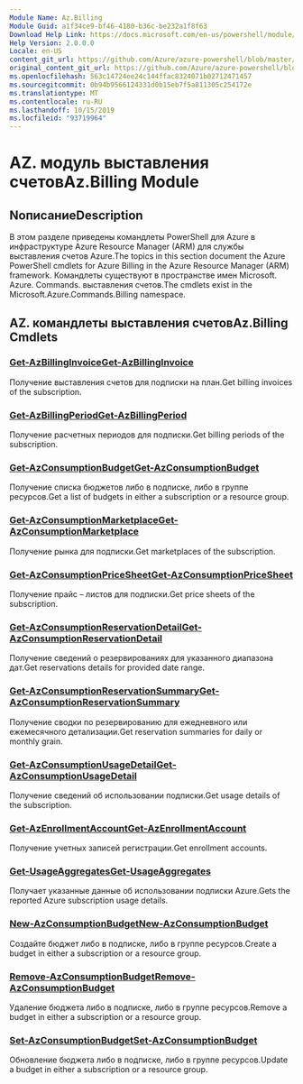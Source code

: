 ```yaml
---
Module Name: Az.Billing
Module Guid: a1f34ce9-bf46-4180-b36c-be232a1f8f63
Download Help Link: https://docs.microsoft.com/en-us/powershell/module/az.billing
Help Version: 2.0.0.0
Locale: en-US
content_git_url: https://github.com/Azure/azure-powershell/blob/master/src/Billing/Billing/help/Az.Billing.md
original_content_git_url: https://github.com/Azure/azure-powershell/blob/master/src/Billing/Billing/help/Az.Billing.md
ms.openlocfilehash: 563c14724ee24c144ffac8324071b02712471457
ms.sourcegitcommit: 0b94b9566124331d0b15eb7f5a811305c254172e
ms.translationtype: MT
ms.contentlocale: ru-RU
ms.lasthandoff: 10/15/2019
ms.locfileid: "93719964"
---
```

# <span data-ttu-id="84d43-101">AZ. модуль выставления счетов</span><span class="sxs-lookup"><span data-stu-id="84d43-101">Az.Billing Module</span></span>
## <span data-ttu-id="84d43-102">Nописание</span><span class="sxs-lookup"><span data-stu-id="84d43-102">Description</span></span>
<span data-ttu-id="84d43-103">В этом разделе приведены командлеты PowerShell для Azure в инфраструктуре Azure Resource Manager (ARM) для службы выставления счетов Azure.</span><span class="sxs-lookup"><span data-stu-id="84d43-103">The topics in this section document the Azure PowerShell cmdlets for Azure Billing in the Azure Resource Manager (ARM) framework.</span></span> <span data-ttu-id="84d43-104">Командлеты существуют в пространстве имен Microsoft. Azure. Commands. выставления счетов.</span><span class="sxs-lookup"><span data-stu-id="84d43-104">The cmdlets exist in the Microsoft.Azure.Commands.Billing namespace.</span></span>

## <span data-ttu-id="84d43-105">AZ. командлеты выставления счетов</span><span class="sxs-lookup"><span data-stu-id="84d43-105">Az.Billing Cmdlets</span></span>
### [<span data-ttu-id="84d43-106">Get-AzBillingInvoice</span><span class="sxs-lookup"><span data-stu-id="84d43-106">Get-AzBillingInvoice</span></span>](Get-AzBillingInvoice.md)
<span data-ttu-id="84d43-107">Получение выставления счетов для подписки на план.</span><span class="sxs-lookup"><span data-stu-id="84d43-107">Get billing invoices of the subscription.</span></span>

### [<span data-ttu-id="84d43-108">Get-AzBillingPeriod</span><span class="sxs-lookup"><span data-stu-id="84d43-108">Get-AzBillingPeriod</span></span>](Get-AzBillingPeriod.md)
<span data-ttu-id="84d43-109">Получение расчетных периодов для подписки.</span><span class="sxs-lookup"><span data-stu-id="84d43-109">Get billing periods of the subscription.</span></span>

### [<span data-ttu-id="84d43-110">Get-AzConsumptionBudget</span><span class="sxs-lookup"><span data-stu-id="84d43-110">Get-AzConsumptionBudget</span></span>](Get-AzConsumptionBudget.md)
<span data-ttu-id="84d43-111">Получение списка бюджетов либо в подписке, либо в группе ресурсов.</span><span class="sxs-lookup"><span data-stu-id="84d43-111">Get a list of budgets in either a subscription or a resource group.</span></span>

### [<span data-ttu-id="84d43-112">Get-AzConsumptionMarketplace</span><span class="sxs-lookup"><span data-stu-id="84d43-112">Get-AzConsumptionMarketplace</span></span>](Get-AzConsumptionMarketplace.md)
<span data-ttu-id="84d43-113">Получение рынка для подписки.</span><span class="sxs-lookup"><span data-stu-id="84d43-113">Get marketplaces of the subscription.</span></span>

### [<span data-ttu-id="84d43-114">Get-AzConsumptionPriceSheet</span><span class="sxs-lookup"><span data-stu-id="84d43-114">Get-AzConsumptionPriceSheet</span></span>](Get-AzConsumptionPriceSheet.md)
<span data-ttu-id="84d43-115">Получение прайс – листов для подписки.</span><span class="sxs-lookup"><span data-stu-id="84d43-115">Get price sheets of the subscription.</span></span>

### [<span data-ttu-id="84d43-116">Get-AzConsumptionReservationDetail</span><span class="sxs-lookup"><span data-stu-id="84d43-116">Get-AzConsumptionReservationDetail</span></span>](Get-AzConsumptionReservationDetail.md)
<span data-ttu-id="84d43-117">Получение сведений о резервированиях для указанного диапазона дат.</span><span class="sxs-lookup"><span data-stu-id="84d43-117">Get reservations details for provided date range.</span></span>

### [<span data-ttu-id="84d43-118">Get-AzConsumptionReservationSummary</span><span class="sxs-lookup"><span data-stu-id="84d43-118">Get-AzConsumptionReservationSummary</span></span>](Get-AzConsumptionReservationSummary.md)
<span data-ttu-id="84d43-119">Получение сводки по резервированию для ежедневного или ежемесячного детализации.</span><span class="sxs-lookup"><span data-stu-id="84d43-119">Get reservation summaries for daily or monthly grain.</span></span>

### [<span data-ttu-id="84d43-120">Get-AzConsumptionUsageDetail</span><span class="sxs-lookup"><span data-stu-id="84d43-120">Get-AzConsumptionUsageDetail</span></span>](Get-AzConsumptionUsageDetail.md)
<span data-ttu-id="84d43-121">Получение сведений об использовании подписки.</span><span class="sxs-lookup"><span data-stu-id="84d43-121">Get usage details of the subscription.</span></span>

### [<span data-ttu-id="84d43-122">Get-AzEnrollmentAccount</span><span class="sxs-lookup"><span data-stu-id="84d43-122">Get-AzEnrollmentAccount</span></span>](Get-AzEnrollmentAccount.md)
<span data-ttu-id="84d43-123">Получение учетных записей регистрации.</span><span class="sxs-lookup"><span data-stu-id="84d43-123">Get enrollment accounts.</span></span>

### [<span data-ttu-id="84d43-124">Get-UsageAggregates</span><span class="sxs-lookup"><span data-stu-id="84d43-124">Get-UsageAggregates</span></span>](Get-UsageAggregates.md)
<span data-ttu-id="84d43-125">Получает указанные данные об использовании подписки Azure.</span><span class="sxs-lookup"><span data-stu-id="84d43-125">Gets the reported Azure subscription usage details.</span></span>

### [<span data-ttu-id="84d43-126">New-AzConsumptionBudget</span><span class="sxs-lookup"><span data-stu-id="84d43-126">New-AzConsumptionBudget</span></span>](New-AzConsumptionBudget.md)
<span data-ttu-id="84d43-127">Создайте бюджет либо в подписке, либо в группе ресурсов.</span><span class="sxs-lookup"><span data-stu-id="84d43-127">Create a budget in either a subscription or a resource group.</span></span>

### [<span data-ttu-id="84d43-128">Remove-AzConsumptionBudget</span><span class="sxs-lookup"><span data-stu-id="84d43-128">Remove-AzConsumptionBudget</span></span>](Remove-AzConsumptionBudget.md)
<span data-ttu-id="84d43-129">Удаление бюджета либо в подписке, либо в группе ресурсов.</span><span class="sxs-lookup"><span data-stu-id="84d43-129">Remove a budget in either a subscription or a resource group.</span></span>

### [<span data-ttu-id="84d43-130">Set-AzConsumptionBudget</span><span class="sxs-lookup"><span data-stu-id="84d43-130">Set-AzConsumptionBudget</span></span>](Set-AzConsumptionBudget.md)
<span data-ttu-id="84d43-131">Обновление бюджета либо в подписке, либо в группе ресурсов.</span><span class="sxs-lookup"><span data-stu-id="84d43-131">Update a budget in either a subscription or a resource group.</span></span>

